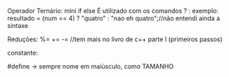 Operador Ternário:
mini if else
É utilizado com os comandos ? :
exemplo: resultado = (num == 4) ? "quatro" : "nao eh quatro";//não entendi ainda a sintaxe

Reduções:
%=
+=
-=
//tem mais no livro de c++ parte I (primeiros passos)

constante:

#define -> sempre nome em maiúsculo, como TAMANHO